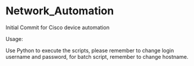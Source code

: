 # Network_Automation

Initial Commit for Cisco device automation

Usage:

Use Python to execute the scripts, please remember to change login username and password, for batch script, remember to change hostname.
